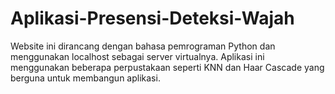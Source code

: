 # Aplikasi-Presensi-Deteksi-Wajah
Website ini dirancang dengan bahasa pemrograman Python dan menggunakan localhost sebagai server virtualnya. Aplikasi ini menggunakan beberapa perpustakaan seperti KNN dan Haar Cascade yang berguna untuk membangun aplikasi.
